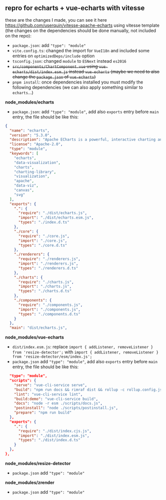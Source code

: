 ## repro for echarts + vue-echarts with vitesse

these are the changes I made, you can see it here https://github.com/userquin/vitesse-apache-echarts using vitesse template (the changes on the dependencies should be done manually, not included on the repo):
- `package.json`: add `"type": "module"`
- `vite.config.ts`: changed the import for `VueI18n` and included some entries on `optimizedDeps/include` option
- `tsconfig.json`: changed `module` to `ESNext` instead `es2016`
- ~~`src/components/ChartComponent.vue`  using `vue-echarts/dist/index.esm.js` instead `vue-echarts` (maybe we need to also change the `package.json` of `vue-echarts`)~~
- `pnpm install`: once dependencies installed you must modify the following dependencies (we can also apply something similar to `echarts`...)

**node_modules/echarts**
- `package.json`: add `"type": "module"`, add also `exports` entry before `main` entry, the file should be like this:
```json
{
  "name": "echarts",
  "version": "5.3.0",
  "description": "Apache ECharts is a powerful, interactive charting and data visualization library for browser",
  "license": "Apache-2.0",
  "type": "module",
  "keywords": [
    "echarts",
    "data-visualization",
    "charts",
    "charting-library",
    "visualization",
    "apache",
    "data-viz",
    "canvas",
    "svg"
  ],
  "exports": {
    ".": {
      "require": "./dist/echarts.js",
      "import": "./dist/echarts.esm.js",
      "types": "./index.d.ts"
    },
    "./core": {
      "require": "./core.js",
      "import": "./core.js",
      "types": "./core.d.ts"
    },
    "./renderers": {
      "require": "./renderers.js",
      "import": "./renderers.js",
      "types": "./renderers.d.ts"
    },
    "./charts": {
      "require": "./charts.js",
      "import": "./charts.js",
      "types": "./charts.d.ts"
    },
    "./components": {
      "require": "./components.js",
      "import": "./components.js",
      "types": "./components.d.ts"
    }
  },
  "main": "dist/echarts.js",
 ```

**node_modules/vue-echarts**
- `dist/index.esm.js`: replace `import { addListener, removeListener } from 'resize-detector';` with `import { addListener, removeListener } from 'resize-detector/esm/index.js';`
- `package.json` add  `"type": "module"`, add also `exports` entry before `main` entry, the file should be like this:
```json
  "type": "module",
  "scripts": {
    "serve": "vue-cli-service serve",
    "build": "npm run docs && rimraf dist && rollup -c rollup.config.js && cp src/index.vue2.d.ts dist",
    "lint": "vue-cli-service lint",
    "build:demo": "vue-cli-service build",
    "docs": "node -r esm ./scripts/docs.js",
    "postinstall": "node ./scripts/postinstall.js",
    "prepare": "npm run build"
  },
  "exports": {
    ".": {
      "require": "./dist/index.cjs.js",
      "import": "./dist/index.esm.js",
      "types": "./dist/index.d.ts"
    }
  },
},
```

**node_modules/resize-detector**
- `package.json` add  `"type": "module"`

**node_modules/zrender**
- `package.json` add  `"type": "module"`
